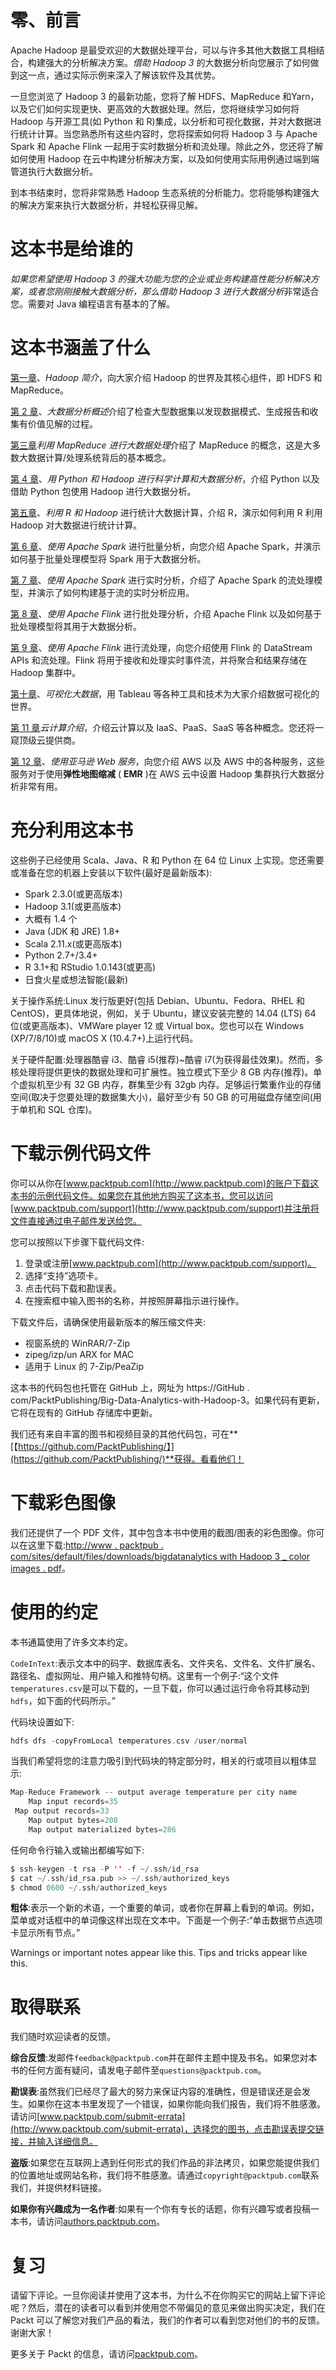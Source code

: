 # 零、前言

Apache Hadoop 是最受欢迎的大数据处理平台，可以与许多其他大数据工具相结合，构建强大的分析解决方案。*借助 Hadoop 3* 的大数据分析向您展示了如何做到这一点，通过实际示例来深入了解该软件及其优势。

一旦您浏览了 Hadoop 3 的最新功能，您将了解 HDFS、MapReduce 和Yarn，以及它们如何实现更快、更高效的大数据处理。然后，您将继续学习如何将 Hadoop 与开源工具(如 Python 和 R)集成，以分析和可视化数据，并对大数据进行统计计算。当您熟悉所有这些内容时，您将探索如何将 Hadoop 3 与 Apache Spark 和 Apache Flink 一起用于实时数据分析和流处理。除此之外，您还将了解如何使用 Hadoop 在云中构建分析解决方案，以及如何使用实际用例通过端到端管道执行大数据分析。

到本书结束时，您将非常熟悉 Hadoop 生态系统的分析能力。您将能够构建强大的解决方案来执行大数据分析，并轻松获得见解。

# 这本书是给谁的

*如果您希望使用 Hadoop 3 的强大功能为您的企业或业务构建高性能分析解决方案，或者您刚刚接触大数据分析，那么借助 Hadoop 3 进行大数据分析*非常适合您。需要对 Java 编程语言有基本的了解。

# 这本书涵盖了什么

[第一章](01.html)、*Hadoop 简介*，向大家介绍 Hadoop 的世界及其核心组件，即 HDFS 和 MapReduce。

[第 2 章](02.html)、*大数据分析概述*介绍了检查大型数据集以发现数据模式、生成报告和收集有价值见解的过程。

[第三章](03.html)*利用 MapReduce 进行大数据处理*介绍了 MapReduce 的概念，这是大多数大数据计算/处理系统背后的基本概念。

[第 4 章](04.html)、*用 Python 和 Hadoop 进行科学计算和大数据分析*，介绍 Python 以及借助 Python 包使用 Hadoop 进行大数据分析。

[第五章](05.html)、*利用 R 和 Hadoop* 进行统计大数据计算，介绍 R，演示如何利用 R 利用 Hadoop 对大数据进行统计计算。

[第 6 章](06.html)、*使用 Apache Spark* 进行批量分析，向您介绍 Apache Spark，并演示如何基于批量处理模型将 Spark 用于大数据分析。

[第 7 章](07.html)、*使用 Apache Spark* 进行实时分析，介绍了 Apache Spark 的流处理模型，并演示了如何构建基于流的实时分析应用。

[第 8 章](08.html)、*使用 Apache Flink* 进行批处理分析，介绍 Apache Flink 以及如何基于批处理模型将其用于大数据分析。

[第 9 章](09.html)、*使用 Apache Flink* 进行流处理，向您介绍使用 Flink 的 DataStream APIs 和流处理。Flink 将用于接收和处理实时事件流，并将聚合和结果存储在 Hadoop 集群中。

[第十章](10.html)、*可视化大数据*，用 Tableau 等各种工具和技术为大家介绍数据可视化的世界。

[第 11 章](11.html)*云计算介绍*，介绍云计算以及 IaaS、PaaS、SaaS 等各种概念。您还将一窥顶级云提供商。

[第 12 章](12.html)、*使用亚马逊 Web 服务*，向您介绍 AWS 以及 AWS 中的各种服务，这些服务对于使用**弹性地图缩减** ( **EMR** )在 AWS 云中设置 Hadoop 集群执行大数据分析非常有用。

# 充分利用这本书

这些例子已经使用 Scala、Java、R 和 Python 在 64 位 Linux 上实现。您还需要或准备在您的机器上安装以下软件(最好是最新版本):

*   Spark 2.3.0(或更高版本)
*   Hadoop 3.1(或更高版本)
*   大概有 1.4 个
*   Java (JDK 和 JRE) 1.8+
*   Scala 2.11.x(或更高版本)
*   Python 2.7+/3.4+
*   R 3.1+和 RStudio 1.0.143(或更高)
*   日食火星或想法智能(最新)

关于操作系统:Linux 发行版更好(包括 Debian、Ubuntu、Fedora、RHEL 和 CentOS)，更具体地说，例如，关于 Ubuntu，建议安装完整的 14.04 (LTS) 64 位(或更高版本)、VMWare player 12 或 Virtual box。您也可以在 Windows (XP/7/8/10)或 macOS X (10.4.7+)上运行代码。

关于硬件配置:处理器酷睿 i3、酷睿 i5(推荐)~酷睿 i7(为获得最佳效果)。然而，多核处理将提供更快的数据处理和可扩展性。独立模式下至少 8 GB 内存(推荐)。单个虚拟机至少有 32 GB 内存，群集至少有 32gb 内存。足够运行繁重作业的存储空间(取决于您要处理的数据集大小)，最好至少有 50 GB 的可用磁盘存储空间(用于单机和 SQL 仓库)。

# 下载示例代码文件

你可以从你在[www.packtpub.com](http://www.packtpub.com)的账户下载这本书的示例代码文件。如果您在其他地方购买了这本书，您可以访问[www.packtpub.com/support](http://www.packtpub.com/support)并注册将文件直接通过电子邮件发送给您。

您可以按照以下步骤下载代码文件:

1.  登录或注册[www.packtpub.com](http://www.packtpub.com/support)。
2.  选择“支持”选项卡。
3.  点击代码下载和勘误表。
4.  在搜索框中输入图书的名称，并按照屏幕指示进行操作。

下载文件后，请确保使用最新版本的解压缩文件夹:

*   视窗系统的 WinRAR/7-Zip
*   zipeg/izp/un ARX for MAC
*   适用于 Linux 的 7-Zip/PeaZip

这本书的代码包也托管在 GitHub 上，网址为 https://GitHub . com/PacktPublishing/Big-Data-Analytics-with-Hadoop-3。如果代码有更新，它将在现有的 GitHub 存储库中更新。

我们还有来自丰富的图书和视频目录的其他代码包，可在**[【https://github.com/PacktPublishing/】](https://github.com/PacktPublishing/)**获得。看看他们！

# 下载彩色图像

我们还提供了一个 PDF 文件，其中包含本书中使用的截图/图表的彩色图像。你可以在这里下载:[http://www . packtpub . com/sites/default/files/downloads/bigdatanalytics with Hadoop 3 _ color images . pdf](http://www.packtpub.com/sites/default/files/downloads/BigDataAnalyticswithHadoop3_ColorImages.pdf)。

# 使用的约定

本书通篇使用了许多文本约定。

`CodeInText`:表示文本中的码字、数据库表名、文件夹名、文件名、文件扩展名、路径名、虚拟网址、用户输入和推特句柄。这里有一个例子:“这个文件`temperatures.csv`是可以下载的，一旦下载，你可以通过运行命令将其移动到`hdfs`，如下面的代码所示。”

代码块设置如下:

```scala
hdfs dfs -copyFromLocal temperatures.csv /user/normal
```

当我们希望将您的注意力吸引到代码块的特定部分时，相关的行或项目以粗体显示:

```scala
Map-Reduce Framework -- output average temperature per city name
    Map input records=35
 Map output records=33
    Map output bytes=208
    Map output materialized bytes=286
```

任何命令行输入或输出都编写如下:

```scala
$ ssh-keygen -t rsa -P '' -f ~/.ssh/id_rsa
$ cat ~/.ssh/id_rsa.pub >> ~/.ssh/authorized_keys
$ chmod 0600 ~/.ssh/authorized_keys
```

**粗体**:表示一个新的术语，一个重要的单词，或者你在屏幕上看到的单词。例如，菜单或对话框中的单词像这样出现在文本中。下面是一个例子:“单击数据节点选项卡显示所有节点。”

Warnings or important notes appear like this. Tips and tricks appear like this.

# 取得联系

我们随时欢迎读者的反馈。

**综合反馈**:发邮件`feedback@packtpub.com`并在邮件主题中提及书名。如果您对本书的任何方面有疑问，请发电子邮件至`questions@packtpub.com`。

**勘误表**:虽然我们已经尽了最大的努力来保证内容的准确性，但是错误还是会发生。如果你在这本书里发现了一个错误，如果你能向我们报告，我们将不胜感激。请访问[www.packtpub.com/submit-errata](http://www.packtpub.com/submit-errata)，选择您的图书，点击勘误表提交链接，并输入详细信息。

**盗版**:如果您在互联网上遇到任何形式的我们作品的非法拷贝，如果您能提供我们的位置地址或网站名称，我们将不胜感激。请通过`copyright@packtpub.com`联系我们，并提供材料链接。

**如果你有兴趣成为一名作者**:如果有一个你有专长的话题，你有兴趣写或者投稿一本书，请访问[authors.packtpub.com](http://authors.packtpub.com/)。

# 复习

请留下评论。一旦你阅读并使用了这本书，为什么不在你购买它的网站上留下评论呢？然后，潜在的读者可以看到并使用您不带偏见的意见来做出购买决定，我们在 Packt 可以了解您对我们产品的看法，我们的作者可以看到您对他们的书的反馈。谢谢大家！

更多关于 Packt 的信息，请访问[packtpub.com](https://www.packtpub.com/)。